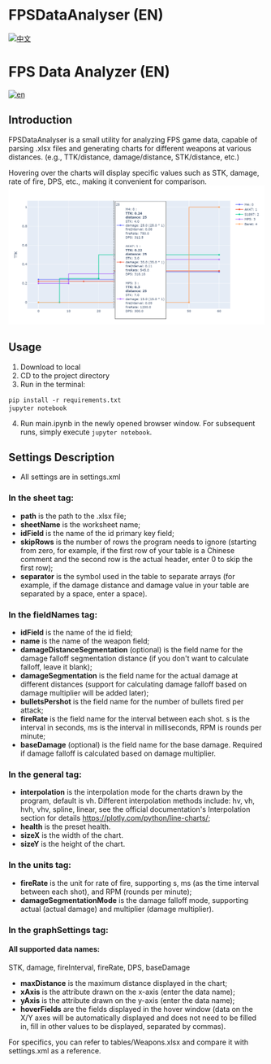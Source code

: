 # FPSDataAnalyser (EN)
[![中文](https://img.shields.io/badge/语言-中文-red.svg)](https://github.com/June12138/ShooterGameStatAnalyser/blob/main/README.md)
# FPS Data Analyzer (EN)
[![en](https://img.shields.io/badge/lang-en-red.svg)](https://github.com/June12138/ShooterGameStatAnalyser/blob/main/README-EN.md)
## Introduction
FPSDataAnalyser is a small utility for analyzing FPS game data, capable of parsing .xlsx files and generating charts for different weapons at various distances. (e.g., TTK/distance, damage/distance, STK/distance, etc.)

Hovering over the charts will display specific values such as STK, damage, rate of fire, DPS, etc., making it convenient for comparison.
![alt text](screenshot.png)
## Usage
1. Download to local
2. CD to the project directory
3. Run in the terminal:
````
pip install -r requirements.txt
jupyter notebook
````
4. Run main.ipynb in the newly opened browser window. For subsequent runs, simply execute `jupyter notebook`.

## Settings Description
- All settings are in settings.xml
### In the sheet tag:
- **path** is the path to the .xlsx file;
- **sheetName** is the worksheet name;
- **idField** is the name of the id primary key field;
- **skipRows** is the number of rows the program needs to ignore (starting from zero, for example, if the first row of your table is a Chinese comment and the second row is the actual header, enter 0 to skip the first row);
- **separator** is the symbol used in the table to separate arrays (for example, if the damage distance and damage value in your table are separated by a space, enter a space).

### In the fieldNames tag:
- **idField** is the name of the id field;
- **name** is the name of the weapon field;
- **damageDistanceSegmentation** (optional) is the field name for the damage falloff segmentation distance (if you don&#39;t want to calculate falloff, leave it blank);
- **damageSegmentation** is the field name for the actual damage at different distances (support for calculating damage falloff based on damage multiplier will be added later);
- **bulletsPershot** is the field name for the number of bullets fired per attack;
- **fireRate** is the field name for the interval between each shot. s is the interval in seconds, ms is the interval in milliseconds, RPM is rounds per minute;
- **baseDamage** (optional) is the field name for the base damage. Required if damage falloff is calculated based on damage multiplier.

### In the general tag:
- **interpolation** is the interpolation mode for the charts drawn by the program, default is vh. Different interpolation methods include: hv, vh, hvh, vhv, spline, linear, see the official documentation&#39;s Interpolation section for details https://plotly.com/python/line-charts/;
- **health** is the preset health.
- **sizeX** is the width of the chart.
- **sizeY** is the height of the chart.

### In the units tag:
- **fireRate** is the unit for rate of fire, supporting s, ms (as the time interval between each shot), and RPM (rounds per minute);
- **damageSegmentationMode** is the damage falloff mode, supporting actual (actual damage) and multiplier (damage multiplier).

### In the graphSettings tag:
#### All supported **data names**:
STK, damage, fireInterval, fireRate, DPS, baseDamage
- **maxDistance** is the maximum distance displayed in the chart;
- **xAxis** is the attribute drawn on the x-axis (enter the data name);
- **yAxis** is the attribute drawn on the y-axis (enter the data name);
- **hoverFields** are the fields displayed in the hover window (data on the X/Y axes will be automatically displayed and does not need to be filled in, fill in other values to be displayed, separated by commas).

For specifics, you can refer to tables/Weapons.xlsx and compare it with settings.xml as a reference.